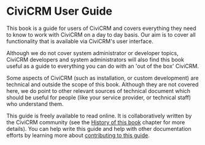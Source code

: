 
# CiviCRM User Guide

This book is a guide for users of CiviCRM and covers
everything they need to know
to work with CiviCRM on a day to day basis. Our aim is to cover all
functionality that is available via CiviCRM's user interface.

Although we do not cover system administrator or developer topics,
CiviCRM developers and system administrators will also find this book
useful as a guide to everything you can do with an 'out of the box'
CiviCRM.

Some aspects of CiviCRM (such as installation, or custom development)
are technical and outside the scope of this book. Although they are not
covered here, we do point to other relevant sources of technical
document which should be useful for people (like your service provider,
or technical staff) who understand them.

This guide is freely available to read online. It is collaboratively written by the CiviCRM community (see the
[History of this book](/appendices/history-of-this-book.md) chapter for more details). You can help write this
guide and help with other documentation efforts by learning more about [contributing to this guide](/the-civicrm-community/contributing-to-this-manual.md).
